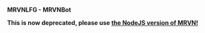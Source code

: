 **MRVNLFG - MRVNBot**

**This is now deprecated, please use [the NodeJS version of MRVN!](https://github.com/DarkView/JS-MRVNLFG)**
